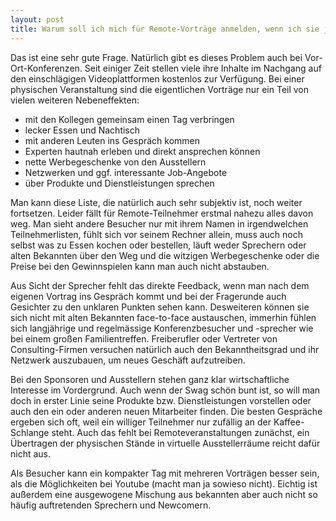 ```yaml
---
layout: post
title: Warum soll ich mich für Remote-Vorträge anmelden, wenn ich sie jederzeit on Demand auf Youtube und Co. anschauen kann?
---
```


Das ist eine sehr gute Frage. Natürlich gibt es dieses Problem auch bei Vor-Ort-Konferenzen. Seit einiger Zeit stellen viele ihre Inhalte im Nachgang auf den einschlägigen Videoplattformen kostenlos zur Verfügung. Bei einer physischen Veranstaltung sind die eigentlichen Vorträge nur ein Teil von vielen weiteren Nebeneffekten:

* mit den Kollegen gemeinsam einen Tag verbringen
* lecker Essen und Nachtisch
* mit anderen Leuten ins Gespräch kommen
* Experten hautnah erleben und direkt ansprechen können
* nette Werbegeschenke von den Ausstellern
* Netzwerken und ggf. interessante Job-Angebote
* über Produkte und Dienstleistungen sprechen

Man kann diese Liste, die natürlich auch sehr subjektiv ist, noch weiter fortsetzen. Leider fällt für Remote-Teilnehmer erstmal nahezu alles davon weg. Man sieht andere Besucher nur mit ihrem Namen in irgendwelchen Teilnehmerlisten, fühlt sich vor seinem Rechner allein, muss auch noch selbst was zu Essen kochen oder bestellen, läuft weder Sprechern oder alten Bekannten über den Weg und die witzigen Werbegeschenke oder die Preise bei den Gewinnspielen kann man auch nicht abstauben.

Aus Sicht der Sprecher fehlt das direkte Feedback, wenn man nach dem eigenen Vortrag ins Gespräch kommt und bei der Fragerunde auch Gesichter zu den unklaren Punkten sehen kann. Desweiteren können sie sich nicht mit alten Bekannten face-to-face austauschen, immerhin fühlen sich langjährige und regelmässige Konferenzbesucher und -sprecher wie bei einem großen Familientreffen. Freiberufler oder Vertreter von Consulting-Firmen versuchen natürlich auch den Bekanntheitsgrad und ihr Netzwerk auszubauen, um neues Geschäft aufzutreiben.

Bei den Sponsoren und Ausstellern stehen ganz klar wirtschaftliche Interesse im Vordergrund. Auch wenn der Swag schön bunt ist, so will man doch in erster Linie seine Produkte bzw. Dienstleistungen vorstellen oder auch den ein oder anderen neuen Mitarbeiter finden. Die besten Gespräche ergeben sich oft, weil ein williger Teilnehmer nur zufällig an der Kaffee-Schlange steht. Auch das fehlt bei Remoteveranstaltungen zunächst, ein Übertragen der physischen Stände in virtuelle Ausstellerräume reicht dafür nicht aus.

Als Besucher kann ein kompakter Tag mit mehreren Vorträgen besser sein, als die Möglichkeiten bei Youtube (macht man ja sowieso nicht).
Eichtig ist außerdem eine ausgewogene Mischung aus bekannten aber auch nicht so häufig auftretenden Sprechern und Newcomern.
